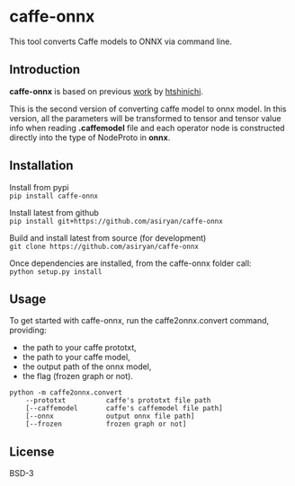 # caffe-onnx
This tool converts Caffe models to ONNX via command line.

## Introduction
**caffe-onnx** is based on previous [work](https://github.com/htshinichi/caffe-onnx) by [htshinichi](https://github.com/htshinichi).  
  
This is the second version of converting caffe model to onnx model. In this version, all the parameters will be transformed to tensor and tensor value info when reading **.caffemodel** file and each operator node is constructed directly into the type of NodeProto in **onnx**.

## Installation
Install from pypi  
`
pip install caffe-onnx
`

Install latest from github  
`
pip install git+https://github.com/asiryan/caffe-onnx
`

Build and install latest from source (for development)  
`
git clone https://github.com/asiryan/caffe-onnx
`

Once dependencies are installed, from the caffe-onnx folder call:  
`
python setup.py install
`  

## Usage
To get started with caffe-onnx, run the caffe2onnx.convert command, providing:
* the path to your caffe prototxt,
* the path to your caffe model,
* the output path of the onnx model,
* the flag (frozen graph or not).

```
python -m caffe2onnx.convert
    --prototxt          caffe's prototxt file path
    [--caffemodel       caffe's caffemodel file path]
    [--onnx             output onnx file path]
    [--frozen           frozen graph or not]
```

## License
BSD-3

